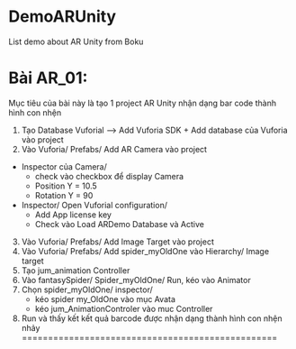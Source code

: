 # DemoARUnity
List demo about AR Unity from Boku

Bài AR_01: 
=================================================
Mục tiêu của bài này là tạo 1 project AR Unity nhận dạng bar code thành hình con nhện

1. Tạo Database Vuforial —> Add Vuforia SDK + Add database của Vuforia vào project
2. Vào Vuforia/ Prefabs/ Add AR Camera vào project
 - Inspector của Camera/ 
     + check vào checkbox để display Camera 
     + Position Y = 10.5
     + Rotation Y = 90 
 - Inspector/ Open Vuforial configuration/ 
     + Add App license key
     + Check vào Load ARDemo Database và Active 
3. Vào Vuforia/ Prefabs/ Add Image Target vào project
4. Vào Vuforia/ Prefabs/ Add spider_myOldOne vào Hierarchy/ Image target
5. Tạo jum_animation Controller
6. Vào fantasySpider/ Spider_myOldOne/ Run, kéo  vào Animator
7. Chọn spider_myOldOne/ inspector/
     + kéo spider my_OldOne vào mục Avata
     + kéo jum_AnimationControler vào muc Controller
8. Run và thấy kết kết quả barcode được nhận dạng thành hình con nhện nhảy 
=================================================
